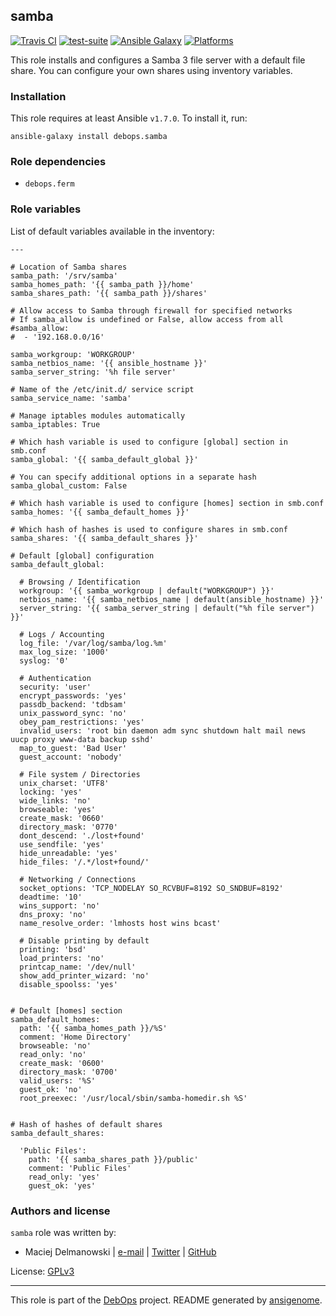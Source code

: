 ## samba

[![Travis CI](https://secure.travis-ci.org/debops/ansible-samba.png)](http://travis-ci.org/debops/ansible-samba) [![test-suite](http://img.shields.io/badge/test--suite-ansible--samba-blue.svg)](https://github.com/debops/test-suite/tree/master/ansible-samba/) [![Ansible Galaxy](http://img.shields.io/badge/galaxy-debops.samba-660198.svg)](https://galaxy.ansible.com/list#/roles/1597) [![Platforms](http://img.shields.io/badge/platforms-debian%20|%20ubuntu-lightgrey.svg)](#)

This role installs and configures a Samba 3 file server with a default file
share. You can configure your own shares using inventory variables.


### Installation

This role requires at least Ansible `v1.7.0`. To install it, run:

    ansible-galaxy install debops.samba



### Role dependencies

- `debops.ferm`



### Role variables

List of default variables available in the inventory:

    ---
    
    # Location of Samba shares
    samba_path: '/srv/samba'
    samba_homes_path: '{{ samba_path }}/home'
    samba_shares_path: '{{ samba_path }}/shares'
    
    # Allow access to Samba through firewall for specified networks
    # If samba_allow is undefined or False, allow access from all
    #samba_allow:
    #  - '192.168.0.0/16'
    
    samba_workgroup: 'WORKGROUP'
    samba_netbios_name: '{{ ansible_hostname }}'
    samba_server_string: '%h file server'
    
    # Name of the /etc/init.d/ service script
    samba_service_name: 'samba'
    
    # Manage iptables modules automatically
    samba_iptables: True
    
    # Which hash variable is used to configure [global] section in smb.conf
    samba_global: '{{ samba_default_global }}'
    
    # You can specify additional options in a separate hash
    samba_global_custom: False
    
    # Which hash variable is used to configure [homes] section in smb.conf
    samba_homes: '{{ samba_default_homes }}'
    
    # Which hash of hashes is used to configure shares in smb.conf
    samba_shares: '{{ samba_default_shares }}'
    
    # Default [global] configuration
    samba_default_global:
    
      # Browsing / Identification
      workgroup: '{{ samba_workgroup | default("WORKGROUP") }}'
      netbios_name: '{{ samba_netbios_name | default(ansible_hostname) }}'
      server_string: '{{ samba_server_string | default("%h file server") }}'
    
      # Logs / Accounting
      log_file: '/var/log/samba/log.%m'
      max_log_size: '1000'
      syslog: '0'
    
      # Authentication
      security: 'user'
      encrypt_passwords: 'yes'
      passdb_backend: 'tdbsam'
      unix_password_sync: 'no'
      obey_pam_restrictions: 'yes'
      invalid_users: 'root bin daemon adm sync shutdown halt mail news uucp proxy www-data backup sshd'
      map_to_guest: 'Bad User'
      guest_account: 'nobody'
    
      # File system / Directories
      unix_charset: 'UTF8'
      locking: 'yes'
      wide_links: 'no'
      browseable: 'yes'
      create_mask: '0660'
      directory_mask: '0770'
      dont_descend: './lost+found'
      use_sendfile: 'yes'
      hide_unreadable: 'yes'
      hide_files: '/.*/lost+found/'
    
      # Networking / Connections
      socket_options: 'TCP_NODELAY SO_RCVBUF=8192 SO_SNDBUF=8192'
      deadtime: '10'
      wins_support: 'no'
      dns_proxy: 'no'
      name_resolve_order: 'lmhosts host wins bcast'
    
      # Disable printing by default
      printing: 'bsd'
      load_printers: 'no'
      printcap_name: '/dev/null'
      show_add_printer_wizard: 'no'
      disable_spoolss: 'yes'
    
    
    # Default [homes] section
    samba_default_homes:
      path: '{{ samba_homes_path }}/%S'
      comment: 'Home Directory'
      browseable: 'no'
      read_only: 'no'
      create_mask: '0600'
      directory_mask: '0700'
      valid_users: '%S'
      guest_ok: 'no'
      root_preexec: '/usr/local/sbin/samba-homedir.sh %S'
    
    
    # Hash of hashes of default shares
    samba_default_shares:
    
      'Public Files':
        path: '{{ samba_shares_path }}/public'
        comment: 'Public Files'
        read_only: 'yes'
        guest_ok: 'yes'




### Authors and license

`samba` role was written by:

- Maciej Delmanowski | [e-mail](mailto:drybjed@gmail.com) | [Twitter](https://twitter.com/drybjed) | [GitHub](https://github.com/drybjed)

License: [GPLv3](https://tldrlegal.com/license/gnu-general-public-license-v3-(gpl-3))

***

This role is part of the [DebOps](http://debops.org/) project. README generated by [ansigenome](https://github.com/nickjj/ansigenome/).
